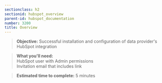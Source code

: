 ```yaml
---
sectionclass: h2
sectionid: hubspot_overview
parent-id: hubspot_documentation
number: 3200
title: Overview
---
```

>**Objective:** Successful installation and configuration of data provider's HubSpot integration  

>**What you'll need:**  
HubSpot user with Admin permissions  
Invitation email that includes link  

>**Estimated time to complete:** 5 minutes
